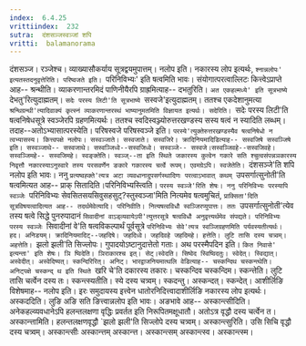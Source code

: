 ```yaml
---
index:  6.4.25
vrittiindex:  232
sutra:  दंशसञ्जस्वञ्जां शपि
vritti:  balamanorama 
---
```


दंशसञ्ज। रञ्जेश्च। व्याख्यासौकर्याय सूत्रद्वयमुपात्तम्। नलोप इति। नकारस्य लोप इत्यर्थः, `श्नान्नलोपः' इत्यतस्तदनुवृत्तेरिति। परिष्वजते इति। `परिनिविभ्यः' इति षत्वमिति भावः। संयोगात्परत्वाल्लिटः कित्त्वेऽप्राप्ते आह-- श्रन्थीति। व्याकरणान्तरमिदं पाणिनीयैरपि ग्राह्रमित्याह-- दभतुरिति। `अत एकहल्मध्ये' इति सूत्रभाष्ये `देभतु'रित्युदाह्मतम्। `सदेः परस्य लिटी'ति सूत्रभाष्ये `सस्वजे'इत्युदाह्मतम्। ततश्च एकदेशानुमत्या `श्रन्थिग्रन्थी'त्यादिवाक्यं कृत्स्नं व्याकरणान्तरस्थं भाष्यानुमतमिति विज्ञायत इत्यर्थः। सदेरिति। `सदेः परस्य लिटी'ति षत्वनिषेधसूत्रे स्वञ्जेरपि ग्रहणमित्यर्थः। ततश्च स्वदिस्वञ्ज्योरुत्तरखण्डस्य सस्य षत्वं न स्यादिति लब्धम्। तदाह--अतोऽभ्यासात्परस्येति। परिषस्वजे परिषस्वञ्जे इति। `परस्ये'त्युक्तेरुत्तरखण्डस्यैव षत्वनिषेधो न त्वभ्यासस्य। कित्त्वपक्षे नलोपः। सस्वञ्जाते। सस्वजाते। सस्वजिरे। क्रादिनियमादिडित्याह-- सस्वजिषे सस्वञ्जिषे इति। सस्वञ्जाथे-- सस्वजाथे। सस्वञ्जिध्वे--सस्वजिध्वे। सस्वञ्जे-- सस्वजे।सस्वञ्जिवहे--सस्वजिवहे। सस्वञ्जिमहे-- सस्वजिमहे। स्वङ्क्तेति। स्वञ्ज्--ता इति स्थिते जकारस्य कुत्वेन गकारे सति श्चुत्वसंपन्नञकारस्य निवृत्तौ नकारस्याऽनुस्वारे तस्य परसवर्णेन ङकारे गकारस्य चर्त्वे रूपम्। एवमग्रेऽपि। स्वजेतेति। `दंशसञ्जे'ति शपि नलोप इति भावः। ननु `प्रत्यष्वह्क्ते'त्यत्र अटा व्यवधानादुपसर्गस्थादिणः परत्वाऽभावात् कथम् `उपसर्गात्सुनोती'ति षत्वमित्यत आह-- प्राक् सितादिति।परिनिविभ्यस्त्विति। `परस्य स्वञ्जे'रिति शेषः। ननु परिनिविभ्यः परस्यापि स्वञ्जेः `परिनिविभ्यः सेवसितसयसिवुसहसुट्?स्तुस्वञ्जा'मिति नित्यमेव षत्वमुचितं, `प्राक्सिता'दिति सूत्रविषयत्वादित्यत आह-- तदर्थमेवेत्यादि। परिनिवीति। नित्यषत्वविधौ स्वञ्जिरप्युपात्तः। ततः `उपसर्गात्सुनोती'त्येव तस्य षत्वे सिद्धे पुनरुपादानं `सिवादीनां वाऽड्व्यवायेऽपी'त्युत्तरसूत्रे षत्वविधौ अनुवृत्त्यर्थमेव संपद्यते। परिनिविभ्यः परस्य स्वञ्जेः `सिवादीनां वे'ति षत्वविकल्पार्थं पूर्वसूत्रे `परिनिविभ्यः सेवे'त्यत्र स्वञ्जिग्रहणमिति पर्यवस्यतीत्यर्थः। हद। अनिडयम्। क्रादिनियमादिट्--जहदिषे। जहदिध्वे। जहदिवहे जहदिमहे। हत्तेति। लुटि तासि दस्य चत्र्वम्। अहत्तेति। `झलो झली'ति सिज्लोपः। गुपादयोऽष्टानुदात्तेतो गताः। अथ परस्मैपदिन इति। `कित निवासे' इत्यन्ता' इति शेषः। ञि ष्विदेति। ञिराकारश्च इत्। सेट्।स्वेदति। सिष्वेद स्विष्विदतुः। स्वेदेत्। स्विद्यात्। अस्वेदीत्। अस्वेदिष्यत्। स्कन्दिरिरित्। अनिट्। भारद्वाजनियमात्थलि वेडित्याह-- चस्कन्दिथ चस्कन्त्थेति। अनिट्पक्षे चस्कन्द् थ इति स्थिते `खरि चे'ति दकारस्य तकारः। चस्कन्दिव चस्कन्दिम। स्कन्त्तेति। लुटि तासि चर्त्वेन दस्य तः। स्कन्त्स्यतीति। स्ये दस्य चत्र्वम्। स्कदन्तु। अस्कन्दत्। स्कन्देत्। आशीर्लिङि विशेषमाह-- नलोप इति। इरः समुदायस्य इत्त्वेन धातोरनिदित्त्वादाशीर्लिङि नकारस्य लोप इत्यर्थः। अस्कददिति। लुङि अङि सति ङित्त्वान्नलोप इति भावः। अङभावे आह-- अस्कान्त्सीदिति। अनेकहल्व्यवधानेऽपि हलन्तलक्षणा वृद्धिः प्रवर्तत इति निरूपितमक्षूधातौ। अतोऽत्र वृद्धौ दस्य चर्त्वेन त। अस्कान्त्तामिति। हलन्तलक्षणवृद्धौ `झलो झली'ति सिज्लोपे दस्य चत्र्वम्। अस्कान्त्सुरिति। उसि सिचि वृद्धौ दस्य चत्र्वम्। अस्कान्त्सीः अस्कान्त्तम् अस्कान्त्त। अस्कान्त्सम् अस्कान्त्स्व। अस्कान्त्स्म।


